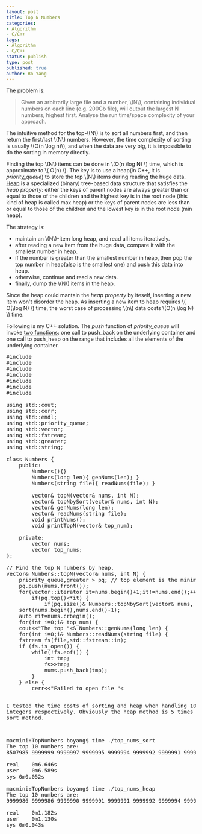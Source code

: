 ```yaml
---
layout: post
title: Top N Numbers
categories: 
- Algorithm
- C/C++ 
tags:
- Algorithm
- C/C++
status: publish
type: post
published: true
author: Bo Yang
---
```


The problem is:

> Given an arbitrarily large file and a number, \\(N\\), containing individual numbers on each line (e.g. 200Gb file), will output the largest N numbers, highest first. Analyse the run time/space complexity of your approach.

The intuitive method for the top-\\(N\\) is to sort all numbers first, and then return the first/last \\(N\\) numbers. However, the time complexity of sorting is usually \\(O(n \log n)\\), and when the data are very big, it is impossible to do the sorting in memory directly.

Finding the top \\(N\\) items can be done in \\(O(n \log N) \\) time, which is approximate to \\( O(n) \\). The key is to use a heap(in C++, it is *priority_queue*) to store the top \\(N\\) items during reading the huge data. [Heap](http://en.wikipedia.org/wiki/Heap_(data_structure)) is a specialized (binary) tree-based data structure that satisfies the *heap property*: either the keys of parent nodes are always greater than or equal to those of the children and the highest key is in the root node (this kind of heap is called max heap) or the keys of parent nodes are less than or equal to those of the children and the lowest key is in the root node (min heap).

The strategy is:

- maintain an \\(N\\)-item long heap, and read all items iteratively.
- after reading a new item from the huge data, compare it with the smallest number in heap.
- if the number is greater than the smallest number in heap, then pop the top number in heap(also is the smallest one) and push this data into heap.
- otherwise, continue and read a new data.
- finally, dump the \\(N\\) items in the heap.

Since the heap could mantain the *heap property* by iteself, inserting a new item won't disorder the heap. As inserting a new item to heap requires \\( O(\log N) \\) time, the worst case of processing \\(n\\) data costs \\(O(n \log N) \\) time.

Following is my C++ solution. The *push* function of *priority_queue* will invoke [two functions](http://www.cplusplus.com/reference/queue/priority_queue/push/): one call to push_back on the underlying container and one call to push_heap on the range that includes all the elements of the underlying container.

<pre>
#include <iostream>
#include <fstream>
#include <vector>
#include <queue>
#include <string>
#include <cstdlib>
#include <algorithm>

using std::cout;
using std::cerr;
using std::endl;
using std::priority_queue;
using std::vector;
using std::fstream;
using std::greater;
using std::string;

class Numbers {
	public:
		Numbers(){}
		Numbers(long len){ genNums(len); }
		Numbers(string file){ readNums(file); }

		vector<int>& topN(vector<int>& nums, int N);
		vector<int>& topNbySort(vector<int>& nums, int N);
		vector<int>& genNums(long len);
		vector<int>& readNums(string file);
		void printNums();
		void printTopN(vector<int>& top_num);

	private:
		vector<int> nums;
		vector<int> top_nums;
};

// Find the top N numbers by heap.
vector<int>& Numbers::topN(vector<int>& nums, int N) {
	priority_queue<int,vector<int>,greater<int> > pq; // top element is the minimum
	pq.push(nums.front());
	for(vector<int>::iterator it=nums.begin()+1;it!=nums.end();++it) {
		if(pq.top()<*it) {
			if(pq.size()<N) {
				pq.push(*it);
			} else {
				pq.pop();
				pq.push(*it);
			}
		}
	}
	while(!pq.empty()) {
		top_nums.push_back(pq.top());
		pq.pop();
	}

	return top_nums;
}

// Find the top N numbers using sort.
vector<int>& Numbers::topNbySort(vector<int>& nums, int N) {
	sort(nums.begin(),nums.end()-1);
	auto rit=nums.crbegin();
	for(int i=0;i<N;++i) {
		top_nums.push_back(*rit);
		rit++;
	}
	return top_nums;
}

void Numbers::printTopN(vector<int>& top_num) {
	cout<<"The top "<<top_num.size()<<" numbers are:"<<endl;
	for(auto& x:top_num)
		cout<<x<<" ";
	cout<<endl;
}

vector<int>& Numbers::genNums(long len) {
	for(int i=0;i<len;++i)
		nums.push_back(rand()%len+1);

	return nums;
}

vector<int>& Numbers::readNums(string file) {
	fstream fs(file,std::fstream::in);
	if (fs.is_open()) {
		while(!fs.eof()) {
			int tmp;
			fs>>tmp;
			nums.push_back(tmp);
		}
	} else {
		cerr<<"Failed to open file "<<file<<endl;
	}
	fs.close();
	nums.pop_back(); // delete the last number, because it was read two times.
	return nums;
}

void Numbers::printNums() {
	for(auto& x:nums)
		cout<<x<<" ";
	cout<<endl;
}
</pre>

I tested the time costs of sorting and heap when handling 10,000,000 integers respectively. Obviously the heap method is 5 times faster than sort method.

<pre>
macmini:TopNumbers boyang$ time ./top_nums_sort 
The top 10 numbers are:
8507985 9999999 9999997 9999995 9999994 9999992 9999991 9999991 9999990 9999986 

real	0m6.646s
user	0m6.589s
sys	0m0.052s

macmini:TopNumbers boyang$ time ./top_nums_heap 
The top 10 numbers are:
9999986 9999986 9999990 9999991 9999991 9999992 9999994 9999995 9999997 9999999 

real	0m1.182s
user	0m1.130s
sys	0m0.043s
</pre>
